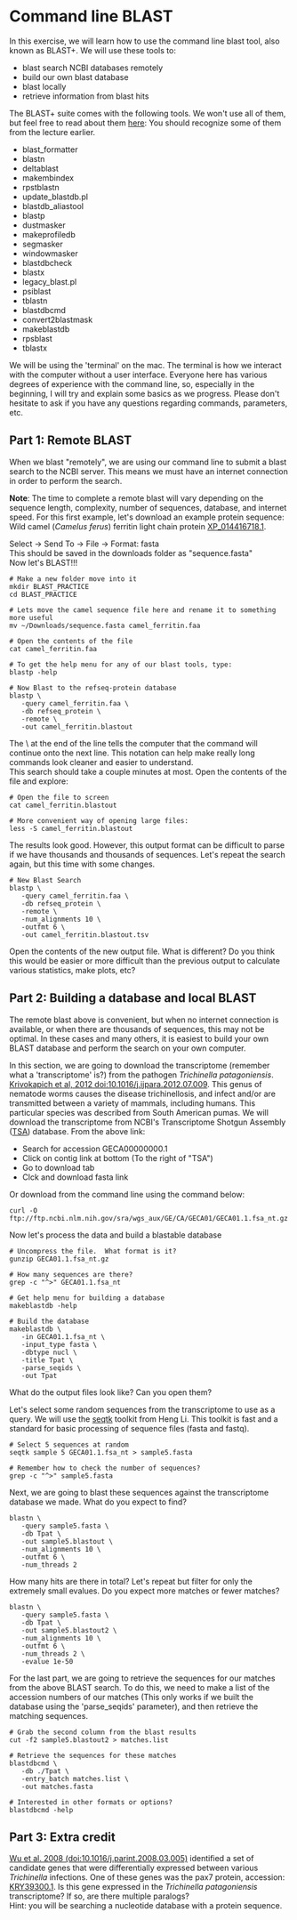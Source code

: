 # Command line BLAST
In this exercise, we will learn how to use the command line blast tool, also known as BLAST+.  We will use these tools to:
- blast search NCBI databases remotely
- build our own blast database
- blast locally
- retrieve information from blast hits

The BLAST+ suite comes with the following tools.  We won't use all of them, but feel free to read about them [here](https://www.ncbi.nlm.nih.gov/books/NBK279690/):  You should recognize some of them from the lecture earlier.
- blast_formatter
- blastn
- deltablast
- makembindex
- rpstblastn
- update_blastdb.pl
- blastdb_aliastool
- blastp
- dustmasker
- makeprofiledb
- segmasker
- windowmasker
- blastdbcheck
- blastx
- legacy_blast.pl
- psiblast
- tblastn
- blastdbcmd
- convert2blastmask
- makeblastdb
- rpsblast
- tblastx

We will be using the 'terminal' on the mac.  The terminal is how we interact with the computer without a user interface. Everyone here has various degrees of experience with the command line, so, especially in the beginning, I will try and explain some basics as we progress.  Please don't hesitate to ask if you have any questions regarding commands, parameters, etc.

## Part 1:  Remote BLAST
When we blast "remotely", we are using our command line to submit a blast search to the NCBI server.
This means we must have an internet connection in order to perform the search.

**Note**: The time to complete a remote blast will vary depending on the sequence length, complexity, number of sequences, database, and internet speed.
For this first example, let's download an example protein sequence:
Wild camel (*Camelus ferus*) ferritin light chain protein [XP_014416718.1](https://www.ncbi.nlm.nih.gov/protein/XP_014416718.1).

Select -> Send To -> File -> Format: fasta  
This should be saved in the downloads folder as "sequence.fasta"  
Now let's BLAST!!!
```
# Make a new folder move into it
mkdir BLAST_PRACTICE
cd BLAST_PRACTICE

# Lets move the camel sequence file here and rename it to something more useful
mv ~/Downloads/sequence.fasta camel_ferritin.faa

# Open the contents of the file
cat camel_ferritin.faa

# To get the help menu for any of our blast tools, type:
blastp -help

# Now Blast to the refseq-protein database
blastp \
   -query camel_ferritin.faa \
   -db refseq_protein \
   -remote \
   -out camel_ferritin.blastout
```
The \ at the end of the line tells the computer that the command will continue onto the next line. This notation can help make really long commands look cleaner and easier to understand.  
This search should take a couple minutes at most.  Open the contents of the file and explore:
```
# Open the file to screen
cat camel_ferritin.blastout

# More convenient way of opening large files:
less -S camel_ferritin.blastout
```
The results look good. However, this output format can be difficult to parse if we have thousands and thousands of sequences.
Let's repeat the search again, but this time with some changes.
```
# New Blast Search
blastp \
   -query camel_ferritin.faa \
   -db refseq_protein \
   -remote \
   -num_alignments 10 \
   -outfmt 6 \
   -out camel_ferritin.blastout.tsv
```
Open the contents of the new output file.
What is different?  Do you think this would be easier or more difficult than the previous output to calculate various statistics, make plots, etc?

## Part 2:  Building a database and local BLAST
The remote blast above is convenient, but when no internet connection is available, or when there are thousands of sequences, this may not be optimal.  In these cases and many others, it is easiest to build your own BLAST database and perform the search on your own computer.

In this section, we are going to download the transcriptome (remember what a 'transcriptome' is?) from the pathogen *Trichinella patagoniensis*.  [Krivokapich et al, 2012 doi:10.1016/j.ijpara.2012.07.009](http://www.sciencedirect.com/science/article/pii/S0020751912001932). This genus of nematode worms causes the disease trichinellosis, and infect and/or are transmitted between a variety of mammals, including humans. This particular species was described from South American pumas. We will download the transcriptome from NCBI's Transcriptome Shotgun Assembly ([TSA](https://www.ncbi.nlm.nih.gov/genbank/tsa/)) database.
From the above link:
- Search for accession GECA00000000.1
- Click on contig link at bottom (To the right of "TSA")
- Go to download tab
- Clck and download fasta link

Or download from the command line using the command below:
```
curl -O ftp://ftp.ncbi.nlm.nih.gov/sra/wgs_aux/GE/CA/GECA01/GECA01.1.fsa_nt.gz
```

Now let's process the data and build a blastable database
```
# Uncompress the file.  What format is it?
gunzip GECA01.1.fsa_nt.gz

# How many sequences are there?
grep -c "^>" GECA01.1.fsa_nt

# Get help menu for building a database
makeblastdb -help

# Build the database
makeblastdb \
   -in GECA01.1.fsa_nt \
   -input_type fasta \
   -dbtype nucl \
   -title Tpat \
   -parse_seqids \
   -out Tpat
```
What do the output files look like?  Can you open them?

Let's select some random sequences from the transcriptome to use as a query.  We will use the [seqtk](https://github.com/lh3/seqtk) toolkit from Heng Li. This toolkit is fast and a standard for basic processing of sequence files (fasta and fastq).
```
# Select 5 sequences at random
seqtk sample 5 GECA01.1.fsa_nt > sample5.fasta

# Remember how to check the number of sequences?
grep -c "^>" sample5.fasta
```
Next, we are going to blast these sequences against the transcriptome database we made. What do you expect to find?
```
blastn \
   -query sample5.fasta \
   -db Tpat \
   -out sample5.blastout \
   -num_alignments 10 \
   -outfmt 6 \
   -num_threads 2
```
How many hits are there in total?
Let's repeat but filter for only the extremely small evalues.
Do you expect more matches or fewer matches?
```
blastn \
   -query sample5.fasta \
   -db Tpat \
   -out sample5.blastout2 \
   -num_alignments 10 \
   -outfmt 6 \
   -num_threads 2 \
   -evalue 1e-50
```
For the last part, we are going to retrieve the sequences for our matches from the above BLAST search.
To do this, we need to make a list of the accession numbers of our matches (This only works if we built the database using the 'parse_seqids' parameter), and then retrieve the matching sequences.
```
# Grab the second column from the blast results
cut -f2 sample5.blastout2 > matches.list

# Retrieve the sequences for these matches
blastdbcmd \
   -db ./Tpat \
   -entry_batch matches.list \
   -out matches.fasta

# Interested in other formats or options?
blastdbcmd -help
```

## Part 3: Extra credit
[Wu et al. 2008 (doi:10.1016/j.parint.2008.03.005)](http://www.sciencedirect.com/science/article/pii/S1383576908000391) identified a set of candidate genes that were differentially expressed between various *Trichinella* infections.  One of these genes was the pax7 protein, accession: [KRY39300.1](https://www.ncbi.nlm.nih.gov/protein/954373245?report=fasta).
Is this gene expressed in the *Trichinella patagoniensis* transcriptome?
If so, are there multiple paralogs?  
Hint: you will be searching a nucleotide database with a protein sequence.




